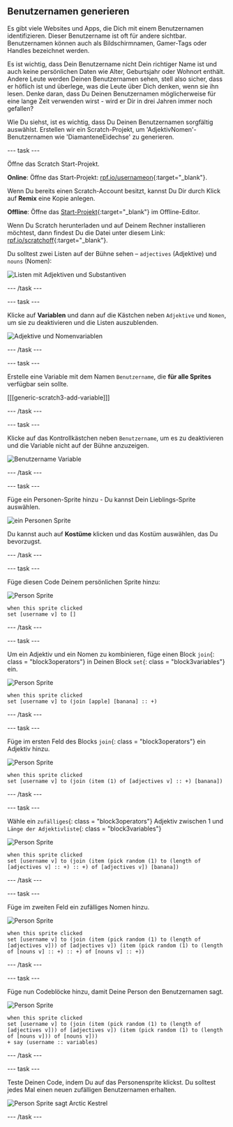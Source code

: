 ## Benutzernamen generieren

Es gibt viele Websites und Apps, die Dich mit einem Benutzernamen identifizieren. Dieser Benutzername ist oft für andere sichtbar. Benutzernamen können auch als Bildschirmnamen, Gamer-Tags oder Handles bezeichnet werden.

Es ist wichtig, dass Dein Benutzername nicht Dein richtiger Name ist und auch keine persönlichen Daten wie Alter, Geburtsjahr oder Wohnort enthält. Andere Leute werden Deinen Benutzernamen sehen, stell also sicher, dass er höflich ist und überlege, was die Leute über Dich denken, wenn sie ihn lesen. Denke daran, dass Du Deinen Benutzernamen möglicherweise für eine lange Zeit verwenden wirst - wird er Dir in drei Jahren immer noch gefallen?

Wie Du siehst, ist es wichtig, dass Du Deinen Benutzernamen sorgfältig auswählst. Erstellen wir ein Scratch-Projekt, um 'AdjektivNomen'-Benutzernamen wie 'DiamanteneEidechse' zu generieren.

\--- task \---

Öffne das Scratch Start-Projekt.

**Online**: Öffne das Start-Projekt: [rpf.io/usernameon](http://rpf.io/usernameon){:target="_blank"}.

Wenn Du bereits einen Scratch-Account besitzt, kannst Du Dir durch Klick auf **Remix** eine Kopie anlegen.

**Offline**: Öffne das [Start-Projekt](http://rpf.io/p/en/username-generator-go){:target="_blank"} im Offline-Editor.

Wenn Du Scratch herunterladen und auf Deinem Rechner installieren möchtest, dann findest Du die Datei unter diesem Link: [rpf.io/scratchoff](http://rpf.io/scratchoff){:target="_blank"}.

Du solltest zwei Listen auf der Bühne sehen – `adjectives` (Adjektive) und `nouns` (Nomen):

![Listen mit Adjektiven und Substantiven](images/usernames-lists.png)

\--- /task \---

\--- task \---

Klicke auf **Variablen** und dann auf die Kästchen neben `Adjektive` und `Nomen`, um sie zu deaktivieren und die Listen auszublenden.

![Adjektive und Nomenvariablen](images/usernames-hide.png)

\--- /task \---

\--- task \---

Erstelle eine Variable mit dem Namen `Benutzername`, die **für alle Sprites** verfügbar sein sollte.

[[[generic-scratch3-add-variable]]]

\--- /task \---

\--- task \---

Klicke auf das Kontrollkästchen neben `Benutzername`, um es zu deaktivieren und die Variable nicht auf der Bühne anzuzeigen.

![Benutzername Variable](images/usernames-hide-variable.png)

\--- /task \---

\--- task \---

Füge ein Personen-Sprite hinzu - Du kannst Dein Lieblings-Sprite auswählen.

![ein Personen Sprite](images/usernames-person.png)

Du kannst auch auf **Kostüme** klicken und das Kostüm auswählen, das Du bevorzugst.

\--- /task \---

\--- task \---

Füge diesen Code Deinem persönlichen Sprite hinzu:

![Person Sprite](images/person-sprite.png)

```blocks3
when this sprite clicked
set [username v] to []
```

\--- /task \---

\--- task \---

Um ein Adjektiv und ein Nomen zu kombinieren, füge einen Block `join`{: class = "block3operators"} in Deinen Block `set`{: class = "block3variables"} ein.

![Person Sprite](images/person-sprite.png)

```blocks3
when this sprite clicked
set [username v] to (join [apple] [banana] :: +)
```

\--- /task \---

\--- task \---

Füge im ersten Feld des Blocks `join`{: class = "block3operators"} ein Adjektiv hinzu.

![Person Sprite](images/person-sprite.png)

```blocks3
when this sprite clicked
set [username v] to (join (item (1) of [adjectives v] :: +) [banana])
```

\--- /task \---

\--- task \---

Wähle ein `zufälliges`{: class = "block3operators"} Adjektiv zwischen 1 und `Länge der Adjektivliste`{: class = "block3variables"}

![Person Sprite](images/person-sprite.png)

```blocks3
when this sprite clicked
set [username v] to (join (item (pick random (1) to (length of [adjectives v] :: +) :: +) of [adjectives v]) [banana])
```

\--- /task \---

\--- task \---

Füge im zweiten Feld ein zufälliges Nomen hinzu.

![Person Sprite](images/person-sprite.png)

```blocks3
when this sprite clicked
set [username v] to (join (item (pick random (1) to (length of [adjectives v])) of [adjectives v]) (item (pick random (1) to (length of [nouns v] :: +) :: +) of [nouns v] :: +))
```

\--- /task \---

\--- task \---

Füge nun Codeblöcke hinzu, damit Deine Person den Benutzernamen sagt.

![Person Sprite](images/person-sprite.png)

```blocks3
when this sprite clicked
set [username v] to (join (item (pick random (1) to (length of [adjectives v])) of [adjectives v]) (item (pick random (1) to (length of [nouns v])) of [nouns v]))
+ say (username :: variables)
```

\--- /task \---

\--- task \---

Teste Deinen Code, indem Du auf das Personensprite klickst. Du solltest jedes Mal einen neuen zufälligen Benutzernamen erhalten.

![Person Sprite sagt Arctic Kestrel](images/usernames-click.png)

\--- /task \---